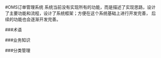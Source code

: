 #OMS订单管理系统
    系统当前没有实现所有的功能，而是描述了实现思路，设计了主要功能和流程，设计了系统框架；方便在这个系统基础上进行开发完善，
    后续的功能也会逐渐开发完善。

###术语
    
    
###业务知识
    

###分类管理



